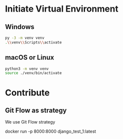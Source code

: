 # Initiate Virtual Environment 

## Windows
```sh
py -3 -m venv venv
.\\venv\\Scripts\\activate
```

## macOS or Linux
```sh
python3 -m venv venv
source ./venv/bin/activate
```

# Contribute

## Git Flow as strategy 

We use Git Flow strategy


docker run -p 8000:8000 django_test_1:latest 
